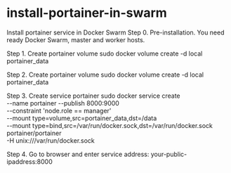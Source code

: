 # install-portainer-in-swarm
Install portainer service in Docker Swarm
Step 0. 
Pre-installation. You need ready Docker Swarm, master and worker hosts.

Step 1. 
Create portainer volume
sudo docker volume create -d local portainer_data

Step 2. 
Create portainer volume
sudo docker volume create -d local portainer_data

Step 3. 
Create service portainer
sudo docker service create \
--name portainer --publish 8000:9000 \
--constraint 'node.role == manager' \
--mount type=volume,src=portainer_data,dst=/data \
--mount type=bind,src=/var/run/docker.sock,dst=/var/run/docker.sock \
portainer/portainer \
-H unix:///var/run/docker.sock

Step 4. 
Go to browser and enter service address: your-public-ipaddress:8000
